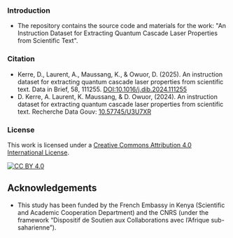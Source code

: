 ### Introduction
* The repository contains the source code and materials for the work: "An Instruction Dataset for Extracting Quantum Cascade Laser Properties from Scientific Text".
### Citation
* Kerre, D., Laurent, A., Maussang, K., & Owuor, D. (2025). An instruction dataset for extracting quantum cascade laser properties from scientific text. Data in Brief, 58, 111255. [DOI:10.1016/j.dib.2024.111255](https://doi.org/10.1016/j.dib.2024.111255)
* D. Kerre, A. Laurent, K. Maussang, & D. Owuor, (2024). An instruction dataset for extracting quantum cascade laser properties from scientific text. Recherche Data Gouv: [10.57745/U3U7XR](https://doi.org/10.0.225.145/U3U7XR)
### License
This work is licensed under a [Creative Commons Attribution 4.0 International
License](http://creativecommons.org/licenses/by/4.0/).

[![CC BY 4.0](https://i.creativecommons.org/l/by/4.0/88x31.png)](http://creativecommons.org/licenses/by/4.0/)
## Acknowledgements
* This study has been  funded by the French Embassy in Kenya (Scientific and Academic Cooperation Department) and the CNRS (under the framework “Dispositif de Soutien aux Collaborations avec l’Afrique sub-saharienne”). 
